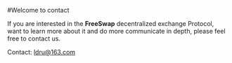 #Welcome to contact
<br/>

If you are interested in the **FreeSwap** decentralized exchange Protocol, want to learn more about it and do more communicate in depth, please feel free to contact us.

Contact:    ldru@163.com


